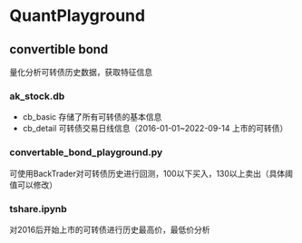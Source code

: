 # QuantPlayground

## convertible bond
量化分析可转债历史数据，获取特征信息

### ak_stock.db
- cb_basic 存储了所有可转债的基本信息
- cb_detail 可转债交易日线信息（2016-01-01~2022-09-14 上市的可转债）

### convertable_bond_playground.py
可使用BackTrader对可转债历史进行回测，100以下买入，130以上卖出（具体阈值可以修改）

### tshare.ipynb
对2016后开始上市的可转债进行历史最高价，最低价分析

